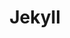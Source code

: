---
title: "Jekyll"
meta_title: "Jekyll Themes | A Curated Directory Of Free Jekyll Themes"
meta_description: "A curated directory of best free Jekyll themes created by independent web designers & developers that are open source, MIT licensed & available for free to download."
icon: images/icons/jekyll.svg
official_url: https://jekyllrb.com
github_path: jekyll/jekyll
twitter_username: jekyllrb
license: MIT
license_url: "https://github.com/jekyll/jekyll/blob/master/LICENSE"
language: Ruby
taxonomy: ssg
url: /jekyll-themes
short_description: "Jekyll is a simple, blog-aware, static site generator perfect for personal, project, or organization sites.  Jekyll takes your content, renders Markdown and Liquid templates, and spits out a complete, static website ready to be served by Apache, Nginx or another web server."
promotion:
  enable: true
  title: "Build Blazing Fast Websites & Apps"
  content: "Build your dream user experience, with the blazing fast page speed and SEO-efficiency like never before."
  button_label: "Get Started For Free"
  button_link: "#"
---